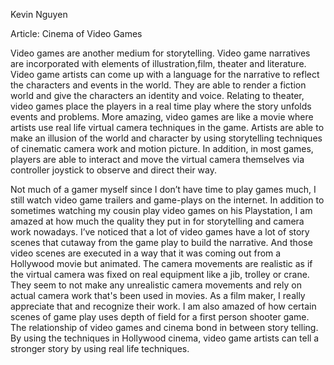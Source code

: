 Kevin Nguyen

Article: Cinema of Video Games

Video games are another medium for storytelling. Video game narratives are incorporated with elements of illustration,film, theater and 
literature.  Video game artists can come up with a language for the narrative to reflect the characters and events in the world. They are 
able to render a fiction world and give the characters an identity and voice. Relating to theater, video games place the players in a real time play where the story unfolds events and problems. More amazing, video games are like a movie where artists use real life virtual camera techniques in the game. Artists are able to make an illusion of the world and character by using storytelling techniques of cinematic camera work and motion picture. In addition, in most games, players are able to interact and move the virtual camera themselves via controller joystick to observe and direct their way. 

Not much of a gamer myself since I don’t have time to play games much, I still watch video game trailers and game-plays on the internet. In addition to sometimes watching my cousin play video games on his Playstation, I am amazed at how much the quality they put in for storytelling and camera work nowadays. I’ve noticed that a lot of video games have a lot of story scenes that cutaway from the game play to build the narrative. And those video scenes are executed in a way that it was coming out from a Hollywood movie but animated. The camera movements are realistic as if the virtual camera was fixed on real equipment like a jib, trolley or crane. They seem to not make any unrealistic camera movements and rely on actual camera work that's been used in movies. As a film maker, I really appreciate that and recognize their work. I am also amazed of how certain scenes of game play uses depth of field for a first person shooter game. The relationship of video games and cinema bond in between story telling. By using the techniques in Hollywood cinema, video game artists can tell a stronger story by using real life techniques. 
